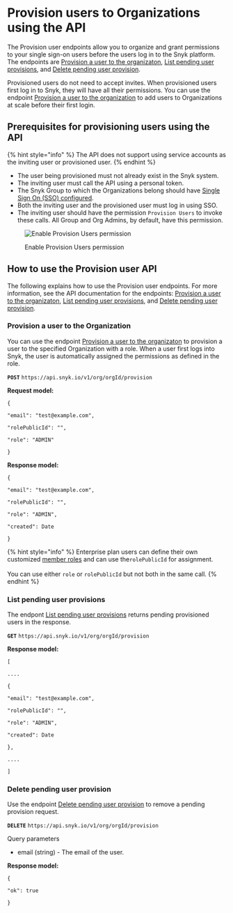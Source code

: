 # Provision users to Organizations using the API

The Provision user endpoints allow you to organize and grant permissions to your single sign-on users before the users log in to the Snyk platform. The endpoints are [Provision a user to the organizaton](../../snyk-api/reference/organizations-v1.md#org-orgid-provision), [List pending user provisions](../../snyk-api/reference/organizations-v1.md#org-orgid-provision-1), and [Delete pending user provision](../../snyk-api/reference/organizations-v1.md#org-orgid-provision-2).

Provisioned users do not need to accept invites. When provisioned users first log in to Snyk, they will have all their permissions. You can use the endpoint [Provision a user to the organization](../../snyk-api/reference/organizations-v1.md#org-orgid-provision) to add users to Organizations at scale before their first login.

## Prerequisites for provisioning users using the API

{% hint style="info" %}
The API does not support using service accounts as the inviting user or provisioned user.
{% endhint %}

* The user being provisioned must not already exist in the Snyk system.
* The inviting user must call the API using a personal token.
* The Snyk Group to which the Organizations belong should have [Single Sign On (SSO) configured](../../implementation-and-setup/enterprise-setup/single-sign-on-sso-for-authentication-to-snyk/).
* Both the inviting user and the provisioned user must log in using SSO.
* The inviting user should have the permission `Provision Users` to invoke these calls. All Group and Org Admins, by default, have this permission.

<figure><img src="../../.gitbook/assets/Screenshot 2022-09-09 at 09.57.17.png" alt="Enable Provision Users permission"><figcaption><p>Enable Provision Users permission</p></figcaption></figure>

## How to use the Provision user API

The following explains how to use the Provision user endpoints. For more information, see the API documentation for the endpoints: [Provision a user to the organizaton](../../snyk-api/reference/organizations-v1.md#org-orgid-provision), [List pending user provisions](../../snyk-api/reference/organizations-v1.md#org-orgid-provision-1), and [Delete pending user provision](../../snyk-api/reference/organizations-v1.md#org-orgid-provision-2).

### Provision a user to the Organization

You can use the endpoint [Provision a user to the organizaton](../../snyk-api/reference/organizations-v1.md#org-orgid-provision) to provision a user to the specified Organization with a role. When a user first logs into Snyk, the user is automatically assigned the permissions as defined in the role.

**`POST`** `https://api.snyk.io/v1/org/orgId/provision`

**Request model:**

`{`

`"email": "test@example.com",`

`"rolePublicId": "",`

`"role": "ADMIN"`

`}`

**Response model:**

`{`

`"email": "test@example.com",`

`"rolePublicId": "",`

`"role": "ADMIN",`

`"created": Date`

`}`

{% hint style="info" %}
Enterprise plan users can define their own customized [member roles](../user-roles/user-role-management.md) and can use the`rolePublicId` for assignment.\
\
You can use either `role` or `rolePublicId` but not both in the same call.
{% endhint %}

### List pending user provisions

The endpont [List pending user provisions](../../snyk-api/reference/organizations-v1.md#org-orgid-provision-1) returns pending provisioned users in the response.

**`GET`** `https://api.snyk.io/v1/org/orgId/provision`

**Response model:**

`[`

`....`

`{`

`"email": "test@example.com",`

`"rolePublicId": "",`

`"role": "ADMIN",`

`"created": Date`

`},`

`....`

`]`

### Delete pending user provision

Use the endpoint [Delete pending user provision](../../snyk-api/reference/organizations-v1.md#org-orgid-provision-2) to remove a pending provision request.

**`DELETE`** `https://api.snyk.io/v1/org/orgId/provision`

Query parameters

* email (string) - The email of the user.

**Response model:**

`{`

`"ok": true`

`}`
